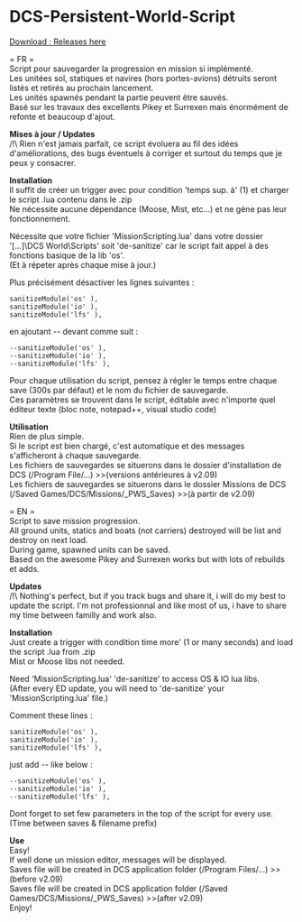 # DCS-Persistent-World-Script

[Download : Releases here](https://github.com/Queton1-1/DCS-Persistent-World-Script/releases)

= FR =  
Script pour sauvegarder la progression en mission si implémenté.  
Les unitées sol, statiques et navires (hors portes-avions) détruits seront listés et retirés au prochain lancement.  
Les unités spawnés pendant la partie peuvent être sauvés.  
Basé sur les travaux des excellents Pikey et Surrexen mais énormément de refonte et beaucoup d'ajout.  


**Mises à jour / Updates**  
/!\ Rien n'est jamais parfait, ce script évoluera au fil des idées d'améliorations, des bugs éventuels à corriger et surtout du temps que je peux y consacrer.  

**Installation**  
Il suffit de créer un trigger avec pour condition 'temps sup. à' (1) et charger le script .lua contenu dans le .zip  
Ne nécessite aucune dépendance (Moose, Mist, etc...) et ne gène pas leur fonctionnement.  

Nécessite que votre fichier 'MissionScripting.lua' dans votre dossier '[...]\DCS World\Scripts' soit 'de-sanitize' car le script fait appel à des fonctions basique de la lib 'os'.  
(Et à répeter après chaque mise à jour.)  

Plus précisément désactiver les lignes suivantes :  

    sanitizeModule('os' ),  
    sanitizeModule('io' ),  
    sanitizeModule('lfs' ),  

en ajoutant -- devant comme suit :  

    --sanitizeModule('os' ),  
    --sanitizeModule('io' ),  
    --sanitizeModule('lfs' ),  

Pour chaque utilisation du script, pensez à régler le temps entre chaque save (300s par défaut) et le nom du fichier de sauvegarde.  
Ces paramètres se trouvent dans le script, éditable avec n'importe quel éditeur texte (bloc note, notepad++, visual studio code)  

**Utilisation**  
Rien de plus simple.  
Si le script est bien chargé, c'est automatique et des messages s'afficheront à chaque sauvegarde.  
Les fichiers de sauvegardes se situerons dans le dossier d'installation de DCS (/Program File/...) >>(versions antérieures à v2.09)  
Les fichiers de sauvegardes se situerons dans le dossier Missions de DCS (/Saved Games/DCS/Missions/_PWS_Saves) >>(à partir de v2.09)  

  
  
  
= EN =  
Script to save mission progression.  
All ground units, statics and boats (not carriers) destroyed will be list and destroy on next load.  
During game, spawned units can be saved.  
Based on the awesome Pikey and Surrexen works but with lots of rebuilds et adds.  

**Updates**  
/!\ Nothing's perfect, but if you track bugs and share it, i will do my best to update the script. I'm not professionnal and like most of us, i have to share my time between familly and work also.  

**Installation**  
Just create a trigger with condition time more' (1 or many seconds) and load the script .lua from .zip  
Mist or Moose libs not needed.  

Need 'MissionScripting.lua' 'de-sanitize' to access OS & IO lua libs.  
(After every ED update, you will need to 'de-sanitize' your 'MissionScripting.lua' file.)  

Comment these lines :  

    sanitizeModule('os' ),  
    sanitizeModule('io' ),  
    sanitizeModule('lfs' ),  

just add -- like below :  

    --sanitizeModule('os' ),  
    --sanitizeModule('io' ),  
    --sanitizeModule('lfs' ),  

Dont forget to set few parameters in the top of the script for every use. (Time between saves & filename prefix)  

**Use**  
Easy!  
If well done un mission editor, messages will be displayed.  
Saves file will be created in DCS application folder (/Program Files/...) >>(before v2.09)  
Saves file will be created in DCS application folder (/Saved Games/DCS/Missions/_PWS_Saves) >>(after v2.09)  
Enjoy!  
